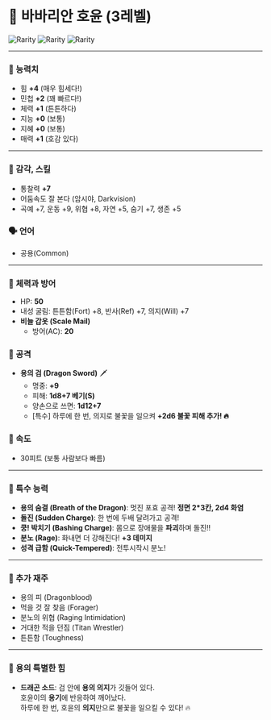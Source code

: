 # 🐉 바바리안 호윤 (3레벨) 
  ![Rarity](https://badgen.net/badge/크기/중간/blue?icon=chrome&labelColor=&scale=1)
    ![Rarity](https://badgen.net/badge/종족/인간/orange?icon=ruby&labelColor=&scale=1)
    ![Rarity](https://badgen.net/badge/혈통/드래곤후예/purple?icon=threads&labelColor=&scale=1)
 

---

### 🌟 능력치
- 힘 **+4** (매우 힘세다!)  
- 민첩 **+2** (꽤 빠르다!)  
- 체력 **+1** (튼튼하다)  
- 지능 **+0** (보통)  
- 지혜 **+0** (보통)  
- 매력 **+1** (호감 있다)  

---

### 👀 감각, 스킬
- 통찰력 **+7**  
- 어둠속도 잘 본다 (암시야, Darkvision)  
- 곡예 +7, 운동 +9, 위협 +8, 자연 +5, 숨기 +7, 생존 +5

### 🗣️ 언어
- 공용(Common)  

---

### 💖 체력과 방어
- HP: **50**  
- 내성 굴림: 튼튼함(Fort) +8, 반사(Ref) +7, 의지(Will) +7
- **비늘 갑옷 (Scale Mail)**
  - 방어(AC): **20**  

### 🎒 공격
- **용의 검 (Dragon Sword)** 🗡️  
  - 명중: **+9**  
  - 피해: **1d8+7 베기(S)**  
  - 양손으로 쓰면: **1d12+7**  
  - [특수] 하루에 한 번, 의지로 불꽃을 일으켜 **+2d6 불꽃 피해 추가! 🔥**  

### 🏃 속도
- 30피트 (보통 사람보다 빠름)  

---

### 🐲 특수 능력
- **용의 숨결 (Breath of the Dragon)**: 멋진 포효 공격! **정면 2*3칸, 2d4 화염**  
- **돌진 (Sudden Charge)**: 한 번에 두배 달려가고 공격!  
- **쿵! 박치기 (Bashing Charge)**: 몸으로 장애물을 **파괴**하며 돌진!!  
- **분노 (Rage)**: 화내면 더 강해진다! **+3 데미지**  
- **성격 급함 (Quick-Tempered)**: 전투시작시 분노!  

---

### 🎁 추가 재주
- 용의 피 (Dragonblood)  
- 먹을 것 잘 찾음 (Forager)  
- 분노의 위협 (Raging Intimidation)  
- 거대한 적을 던짐 (Titan Wrestler)  
- 튼튼함 (Toughness)  

---

### 🐉 용의 특별한 힘
- **드래곤 소드**: 검 안에 **용의 의지**가 깃들어 있다.  
  호윤이의 **용기**에 반응하여 깨어났다.  
  하루에 한 번, 호윤의 **의지**만으로 불꽃을 일으킬 수 있다! 🔥  
